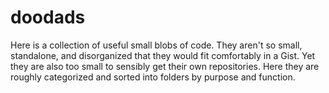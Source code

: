 # doodads

Here is a collection of useful small blobs of code. They aren't so small, standalone, and disorganized that they would fit comfortably in a Gist. Yet they are also too small to sensibly get their own repositories. Here they are roughly categorized and sorted into folders by purpose and function.
